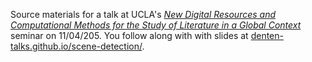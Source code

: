 Source materials for a talk at UCLA's *[New Digital Resources and
Computational Methods for the Study of Literature in a Global
Context](https://web.archive.org/web/20151104195642/http://www.cdh.ucla.edu/event/new-digital-resources-and-computational-methods-for-the-study-of-literature-in-a-global-context/)*
seminar on 11/04/205.  You follow along with with slides at
[denten-talks.github.io/scene-detection/](http://denten-talks.github.io/scene-detection/).
